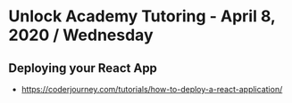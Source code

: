 # Unlock Academy Tutoring - April 8, 2020 / Wednesday

## Deploying your React App
- https://coderjourney.com/tutorials/how-to-deploy-a-react-application/
